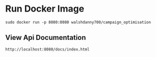 # Run Docker Image

    sudo docker run -p 8080:8080 walshdanny700/campaign_optimisation

## View Api Documentation

    http://localhost:8080/docs/index.html
